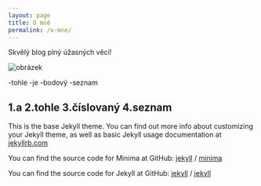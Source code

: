 ```yaml
---
layout: page
title: O mně
permalink: /o-mne/
---
```


Skvělý blog plný úžasných věcí!

![obrázek](jairo-alzate-sssxyuZape8-unsplash.jpg)

-tohle
-je
-bodový
-seznam

1.a
2.tohle
3.číslovaný
4.seznam
---

This is the base Jekyll theme. You can find out more info about customizing your Jekyll theme, as well as basic Jekyll usage documentation at [jekyllrb.com](https://jekyllrb.com/)

You can find the source code for Minima at GitHub:
[jekyll][jekyll-organization] /
[minima](https://github.com/jekyll/minima)

You can find the source code for Jekyll at GitHub:
[jekyll][jekyll-organization] /
[jekyll](https://github.com/jekyll/jekyll)


[jekyll-organization]: https://github.com/jekyll
